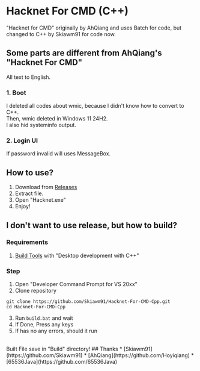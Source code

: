 # Hacknet For CMD (C++)
"Hacknet for CMD" originally by AhQiang and uses Batch for code, but changed to C++ by Skiawm91 for code now.
<br/>
## Some parts are different from AhQiang's "Hacknet For CMD"
All text to English.
### 1. Boot
I deleted all codes about wmic, because I didn't know how to convert to C++. 
<br/>
Then, wmic deleted in Windows 11 24H2.
<br/>
I also hid systeminfo output.
### 2. Login UI
If password invalid will uses MessageBox.
## How to use?
1. Download from [Releases](https://github.com/Skiawm91/Hacknet-For-CMD-Cpp/Releases)
2. Extract file.
3. Open "Hacknet.exe"
4. Enjoy!
## I don't want to use release, but how to build?
### Requirements
1. [Build Tools](https://visualstudio.microsoft.com/visual-cpp-build-tools/) with "Desktop development with C++"
### Step
1. Open "Developer Command Prompt for VS 20xx"
2. Clone repository
```
git clone https://github.com/Skiawm91/Hacknet-For-CMD-Cpp.git
cd Hacknet-For-CMD-Cpp
```
3. Run `build.bat` and wait
4. If Done, Press any keys
5. If has no any errors, should it run
<br/>
Built File save in "Build" directory!
## Thanks
* [Skiawm91](https://github.com/Skiawm91)
* [AhQiang](https://github.com/Hoyiqiang)
* [65536Java](https://github.com/65536Java)
